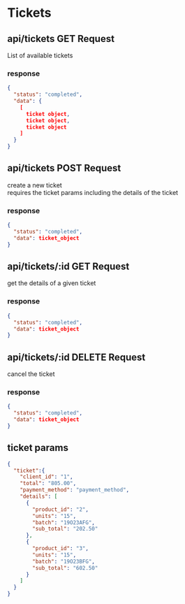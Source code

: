 # Tickets

## api/tickets **GET Request**
List of available tickets

### **response**
```json
{
  "status": "completed",
  "data": {
    [
      ticket object,
      ticket object,
      ticket object
    ]
  } 
}
```

## api/tickets **POST Request**
create a new ticket  
requires the ticket params including the details of the ticket

### **response**
```json
{
  "status": "completed",
  "data": ticket_object
}
```

## api/tickets/:id **GET Request**
get the details of a given ticket

### **response**
```json
{
  "status": "completed",
  "data": ticket_object
}
```

## api/tickets/:id **DELETE Request**
cancel the ticket

### **response**
```json
{
  "status": "completed",
  "data": ticket_object
}
```

## ticket params
```json
{
  "ticket":{
    "client_id": "1",
    "total": "805.00",
    "payment_method": "payment_method",
    "details": [
      {
        "product_id": "2",
        "units": "15",
        "batch": "19O23AFG",
        "sub_total": "202.50"
      },
      {
        "product_id": "3",
        "units": "15",
        "batch": "19O23BFG",
        "sub_total": "602.50"
      }
    ]
  }
}
```
